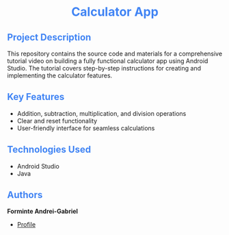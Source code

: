 <h1 align="center" style="color: #4285F4"> Calculator App </h1>

## <span style="color: #4285F4"> Project Description

This repository contains the source code and materials for a comprehensive tutorial video on building a fully functional calculator app using Android Studio. The tutorial covers step-by-step instructions for creating and implementing the calculator features.

## <span style="color: #4285F4"> Key Features

- Addition, subtraction, multiplication, and division operations
- Clear and reset functionality
- User-friendly interface for seamless calculations

## <span style="color: #4285F4"> Technologies Used

- Android Studio
- Java

## <span style="color: #4285F4"> Authors

**Forminte Andrei-Gabriel**

- [Profile](https://github.com/andrey100f)
